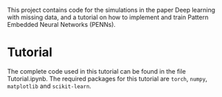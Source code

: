 This project contains code for the simulations in the paper Deep learning with missing data, and a tutorial on how to implement and train Pattern Embedded Neural Networks (PENNs).

# Tutorial

The complete code used in this tutorial can be found in the file Tutorial.ipynb. The required packages for this tutorial are `torch`, `numpy`, `matplotlib` and `scikit-learn`.

